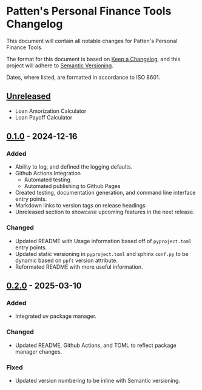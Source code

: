 # Patten's Personal Finance Tools Changelog

This document will contain all notable changes for Patten's Personal Finance Tools.

The format for this document is based on [Keep a Changelog](https://keepachangelog.com/en/1.1.0/), and this project will adhere to [Semantic Versioning](https://semver.org/spec/v2.0.0.html). 

Dates, where listed, are formatted in accordance to ISO 8601.

## [Unreleased]
- Loan Amorization Calculator
- Loan Payoff Calculator


## [0.1.0] - 2024-12-16

### Added

- Ability to log, and defined the logging defaults.
- Github Actions Integration
    - Automated testing
    - Automated publishing to Github Pages
- Created testing, documentation generation, and command line interface entry points.
- Markdown links to version tags on release headings
- Unreleased section to showcase upcoming features in the next release.

### Changed

- Updated README with Usage information based off of `pyproject.toml` entry points.
- Updated static versioning in `pyproject.toml` and sphinx `conf.py` to be dynamic based on `ppft` version attribute.
- Reformated README with more useful information.

[//]: # (### Removed / Deprecated / Fixed / Security <- Add this section in when needed)


## [0.2.0] - 2025-03-10

### Added

- Integrated uv package manager.

### Changed

- Updated README, Github Actions, and TOML to reflect package manager changes.

### Fixed

- Updated version numbering to be inline with Semantic versioning.


[unreleased]: https://github.com/TrintenP/ppft/compare/v0.2.0...HEAD
[0.2.0]: https://github.com/TrintenP/ppft/releases/v0.1.0...v0.2.0
[0.1.0]: https://github.com/TrintenP/ppft/releases/tag/v0.1.0